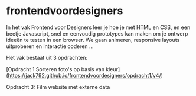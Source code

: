 # frontendvoordesigners

In het vak Frontend voor Designers leer je hoe je met HTML en CSS, en een beetje Javascript, snel en eenvoudig prototypes kan maken om je ontwerp ideeën te testen in een browser. We gaan animeren, responsive layouts uitproberen en interactie coderen ...

Het vak bestaat uit 3 opdrachten:

[Opdracht 1 Sorteren foto's op basis van kleur] (https://jack792.github.io/frontendvoordesigners/opdracht1/v4/)

Opdracht 3: Film website met externe data 
